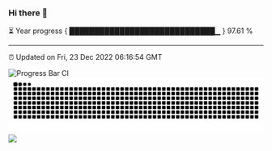### Hi there 👋

⏳ Year progress { █████████████████████████████▁ } 97.61 %

---

⏰ Updated on Fri, 23 Dec 2022 06:16:54 GMT

![Progress Bar CI](https://github.com/liununu/liununu/workflows/Progress%20Bar%20CI/badge.svg)![](https://raw.githubusercontent.com/L1cardo/L1cardo/main/assets/github-contribution-grid-snake.svg)![](https://raw.githubusercontent.com/seesaws/seesaws/main/assets/github-contribution-grid-snake.svg)
